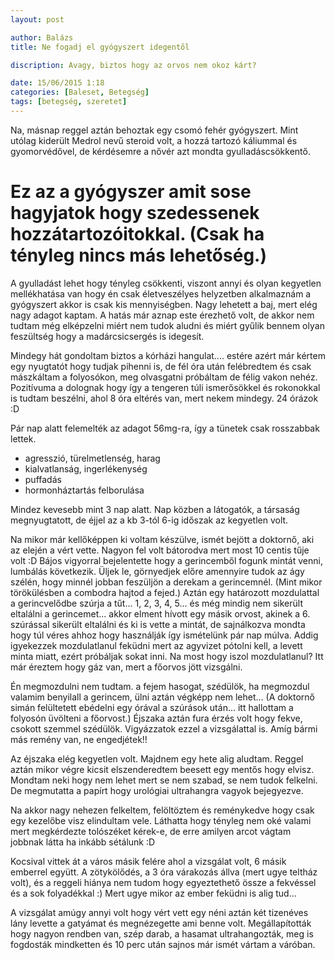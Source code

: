 ```yaml
---
layout: post

author: Balázs
title: Ne fogadj el gyógyszert idegentől

discription: Avagy, biztos hogy az orvos nem okoz kárt?

date: 15/06/2015 1:18
categories: [Baleset, Betegség]
tags: [betegség, szeretet]
---
```

Na, másnap reggel aztán behoztak egy csomó fehér gyógyszert. Mint utólag kiderült Medrol nevű steroid volt, a hozzá tartozó káliummal és gyomorvédővel, de kérdésemre a nővér azt mondta gyulladáscsökkentő.

# Ez az a gyógyszer amit sose hagyjatok hogy szedessenek hozzátartozóitokkal. (Csak ha tényleg nincs más lehetőség.)

A gyulladást lehet hogy tényleg csökkenti, viszont annyi és olyan kegyetlen mellékhatása van hogy én csak életveszélyes helyzetben alkalmaznám a gyógyszert akkor is csak kis mennyiségben. Nagy lehetett a baj, mert elég nagy adagot kaptam. A hatás már aznap este érezhető volt, de akkor nem tudtam még elképzelni miért nem tudok aludni és miért gyűlik bennem olyan feszültség hogy a madárcsicsergés is idegesít.

Mindegy hát gondoltam biztos a kórházi hangulat.... estére azért már kértem egy nyugtatót hogy tudjak pihenni is, de fél óra után felébredtem és csak mászkáltam a folyosókon, meg olvasgatni próbáltam de félig vakon nehéz. Pozitívuma a dolognak hogy így a tengeren túli ismerősökkel és rokonokkal is tudtam beszélni, ahol 8 óra eltérés van, mert nekem mindegy. 24 órázok :D

Pár nap alatt felemelték az adagot 56mg-ra, így a tünetek csak rosszabbak lettek.

* agresszió, türelmetlenség, harag
* kialvatlanság, ingerlékenység
* puffadás
* hormonháztartás felborulása

Mindez kevesebb mint 3 nap alatt. Nap közben a látogatók, a társaság megnyugtatott, de éjjel az a kb 3-tól 6-ig időszak az kegyetlen volt.

Na mikor már kellőképpen ki voltam készülve, ismét bejött a doktornő, aki az elején a vért vette. Nagyon fel volt bátorodva mert most 10 centis tűje volt :D Bájos vigyorral bejelentette hogy a gerincemből fogunk mintát venni, lumbálás következik. Üljek le, görnyedjek előre amennyire tudok az ágy szélén, hogy minnél jobban feszüljön a derekam a gerincemnél. (Mint mikor törökülésben a combodra hajtod a fejed.) Aztán egy határozott mozdulattal a gerincvelődbe szúrja a tűt... 1, 2, 3, 4, 5... és még mindig nem sikerült eltalálni a gerincemet... akkor elment hívott egy másik orvost, akinek a 6. szúrással sikerült eltalálni és ki is vette a mintát, de sajnálkozva mondta hogy túl véres ahhoz hogy használják így ismételünk pár nap múlva. Addig igyekezzek mozdulatlanul feküdni mert az agyvizet pótolni kell, a levett minta miatt, ezért próbáljak sokat inni. Na most hogy iszol mozdulatlanul? Itt már éreztem hogy gáz van, mert a főorvos jött vizsgálni.

Én megmozdulni nem tudtam. a fejem hasogat, szédülök, ha megmozdul valamim benyilall a gerincem, ülni aztán végképp nem lehet... (A doktornő simán felültetett ebédelni egy órával a szúrások után... itt hallottam a folyosón üvölteni a főorvost.) Éjszaka aztán fura érzés volt hogy fekve, csokott szemmel szédülök. Vigyázzatok ezzel a vizsgálattal is. Amíg bármi más remény van, ne engedjétek!!

Az éjszaka elég kegyetlen volt. Majdnem egy hete alig aludtam. Reggel aztán mikor végre kicsit elszenderedtem beesett egy mentős hogy elvisz. Mondtam neki hogy nem lehet mert se nem szabad, se nem tudok felkelni. De megmutatta a papírt hogy urológiai ultrahangra vagyok bejegyezve.

Na akkor nagy nehezen felkeltem, felöltöztem és reménykedve hogy csak egy kezelőbe visz elindultam vele. Láthatta hogy tényleg nem oké valami mert megkérdezte tolószéket kérek-e, de erre amilyen arcot vágtam jobbnak látta ha inkább sétálunk :D

Kocsival vittek át a város másik felére ahol a vizsgálat volt, 6 másik emberrel együtt. A zötykölődés, a 3 óra várakozás állva (mert ugye teltház volt), és a reggeli hiánya nem tudom hogy egyeztethető össze a fekvéssel és a sok folyadékkal :) Mert ugye mikor az ember feküdni is alig tud...

A vizsgálat amúgy annyi volt hogy vért vett egy néni aztán két tizenéves lány levette a gatyámat és megnézegette ami benne volt. Megállapították hogy nagyon rendben van, szép darab, a hasamat ultrahangozták, meg is fogdosták mindketten és 10 perc után sajnos már ismét vártam a váróban.